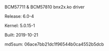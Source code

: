 BCM57711 & BCM57810 bnx2x.ko driver

Release: 6.0-4

Kernel: 5.0.15-1

Built: 2019-10-21

md5sum: 06ace7bb21dc1f96544b0ca4552b5dcb

